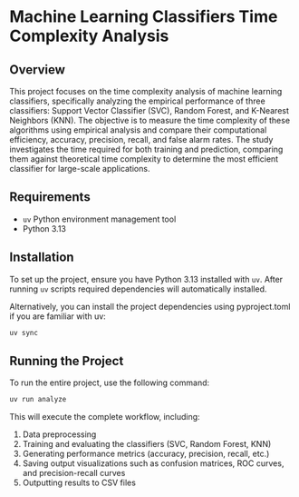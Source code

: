 # Machine Learning Classifiers Time Complexity Analysis

## Overview

This project focuses on the time complexity analysis of machine learning classifiers, specifically analyzing the empirical performance of three classifiers: Support Vector Classifier (SVC), Random Forest, and K-Nearest Neighbors (KNN). The objective is to measure the time complexity of these algorithms using empirical analysis and compare their computational efficiency, accuracy, precision, recall, and false alarm rates. The study investigates the time required for both training and prediction, comparing them against theoretical time complexity to determine the most efficient classifier for large-scale applications.

## Requirements

- `uv` Python environment management tool
- Python 3.13

## Installation

To set up the project, ensure you have Python 3.13 installed with `uv`. After running `uv` scripts required dependencies will automatically installed.

Alternatively, you can install the project dependencies using pyproject.toml if you are familiar with uv:

```bash
uv sync
```

## Running the Project

To run the entire project, use the following command:

```bash
uv run analyze
```

This will execute the complete workflow, including:

1. Data preprocessing
2. Training and evaluating the classifiers (SVC, Random Forest, KNN)
3. Generating performance metrics (accuracy, precision, recall, etc.)
4. Saving output visualizations such as confusion matrices, ROC curves, and precision-recall curves
5. Outputting results to CSV files
